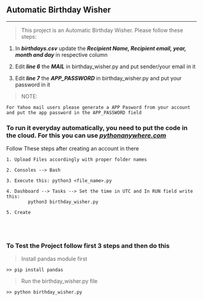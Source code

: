 ## Automatic Birthday Wisher
***

> This project is an Automatic Birthday Wisher. Please follow these steps:
	
1. In ***birthdays.csv*** update the ***Recipient Name, Recipient email, year, month and day*** in respective column

2. Edit ***line 6*** the ***MAIL*** in birthday_wisher.py and put sender/your email in it

3. Edit ***line 7*** the ***APP_PASSWORD*** in birthday_wisher.py and put your password in it

> NOTE:

	For Yahoo mail users please generate a APP Pasword from your account and put the app password in the APP_PASSWORD field

### To run it everyday automatically, you need to put the code in the cloud. For this you can use ***[pythonanywhere.com](https://pythonanywhere.com)***

Follow These steps after creating an account in there

	1. Upload Files accordingly with proper folder names

	2. Consoles --> Bash

	3. Execute this: python3 <file_name>.py

	4. Dashboard --> Tasks --> Set the time in UTC and In RUN field write this: 
	        python3 birthday_wisher.py

	5. Create


<br><br>


### To Test the Project follow first 3 steps and then do this

> Install pandas module first

```
>> pip install pandas
```

> Run the birthday_wisher.py file 
```
>> python birthday_wisher.py

```
